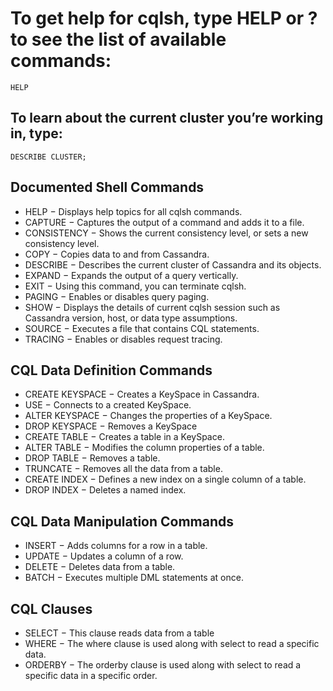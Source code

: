 # To get help for cqlsh, type HELP or ? to see the list of available commands:
```
HELP
```

## To learn about the current cluster you’re working in, type:
```
DESCRIBE CLUSTER;
```

## Documented Shell Commands
- HELP − Displays help topics for all cqlsh commands.
- CAPTURE − Captures the output of a command and adds it to a file.
- CONSISTENCY − Shows the current consistency level, or sets a new consistency level.
- COPY − Copies data to and from Cassandra.
- DESCRIBE − Describes the current cluster of Cassandra and its objects.
- EXPAND − Expands the output of a query vertically.
- EXIT − Using this command, you can terminate cqlsh.
- PAGING − Enables or disables query paging.
- SHOW − Displays the details of current cqlsh session such as Cassandra version, host, or data type assumptions.
- SOURCE − Executes a file that contains CQL statements.
- TRACING − Enables or disables request tracing.


## CQL Data Definition Commands
- CREATE KEYSPACE − Creates a KeySpace in Cassandra.
- USE − Connects to a created KeySpace.
- ALTER KEYSPACE − Changes the properties of a KeySpace.
- DROP KEYSPACE − Removes a KeySpace
- CREATE TABLE − Creates a table in a KeySpace.
- ALTER TABLE − Modifies the column properties of a table.
- DROP TABLE − Removes a table.
- TRUNCATE − Removes all the data from a table.
- CREATE INDEX − Defines a new index on a single column of a table.
- DROP INDEX − Deletes a named index.

## CQL Data Manipulation Commands
- INSERT − Adds columns for a row in a table.
- UPDATE − Updates a column of a row.
- DELETE − Deletes data from a table.
- BATCH − Executes multiple DML statements at once.

## CQL Clauses
- SELECT − This clause reads data from a table
- WHERE − The where clause is used along with select to read a specific data.
- ORDERBY − The orderby clause is used along with select to read a specific data in a specific order.

